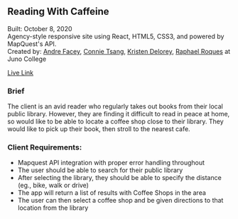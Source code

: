 
## Reading With Caffeine

Built: October 8, 2020\
Agency-style responsive site using React, HTML5, CSS3, and powered by MapQuest's API.\
Created by: <a href="https://github.com/afacey">Andre Facey</a>, <a href="https://github.com/connietee22">Connie Tsang</a>, <a href="https://github.com/kdlry">Kristen Delorey</a>, <a href="https://github.com/raphaelroques">Raphael Roques</a> at Juno College

<a href="https://kdlry.github.io/readingWithCaffeine">Live Link</a>

### Brief
The client is an avid reader who regularly takes out books from their local public library. However, they are finding it difficult to read in peace at home, so would like to be able to locate a coffee shop close to their library. They would like to pick up their book, then stroll to the nearest cafe. 

### Client Requirements:
* Mapquest API integration with proper error handling throughout
* The user should be able to search for their public library
* After selecting the library, they should be able to specify the distance (eg., bike, walk or drive)
* The app will return a list of results with Coffee Shops in the area
* The user can then select a coffee shop and be given directions to that location from the library
